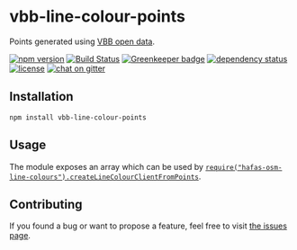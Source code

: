 # vbb-line-colour-points

Points generated using [VBB open data](https://daten.berlin.de/kategorie/verkehr).

[![npm version](https://img.shields.io/npm/v/vbb-line-colour-points.svg)](https://www.npmjs.com/package/vbb-line-colour-points)
[![Build Status](https://travis-ci.org/juliuste/vbb-line-colour-points.svg?branch=master)](https://travis-ci.org/juliuste/vbb-line-colour-points)
[![Greenkeeper badge](https://badges.greenkeeper.io/juliuste/vbb-line-colour-points.svg)](https://greenkeeper.io/)
[![dependency status](https://img.shields.io/david/juliuste/vbb-line-colour-points.svg)](https://david-dm.org/juliuste/vbb-line-colour-points)
[![license](https://img.shields.io/github/license/juliuste/vbb-line-colour-points.svg?style=flat)](license)
[![chat on gitter](https://badges.gitter.im/juliuste.svg)](https://gitter.im/juliuste)

## Installation

```shell
npm install vbb-line-colour-points
```

## Usage

The module exposes an array which can be used by [`require("hafas-osm-line-colours").createLineColourClientFromPoints`](https://github.com/juliuste/hafas-osm-line-colours#usage).

## Contributing

If you found a bug or want to propose a feature, feel free to visit [the issues page](https://github.com/juliuste/vbb-line-colour-points/issues).
